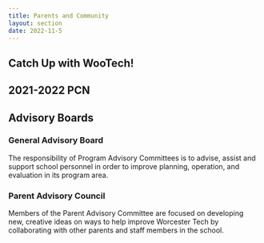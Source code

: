 ```yaml
---
title: Parents and Community
layout: section
date: 2022-11-5
---
```


## Catch Up with WooTech!

## 2021-2022 PCN


## Advisory Boards

### General Advisory Board
The responsibility of Program Advisory Committees is to advise, assist and support school personnel in order to improve planning, operation, and evaluation in its program area.

### Parent Advisory Council
Members of the Parent Advisory Committee are focused on developing new, creative ideas on ways to help improve Worcester Tech by collaborating with other parents and staff members in the school.